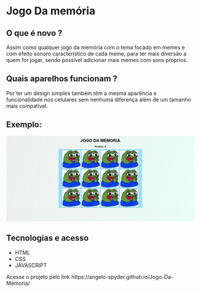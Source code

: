 <h1>Jogo Da memória</h1>

<h2>O que é novo ?</h2>
<p>Assim como qualquer jogo da memória com o tema focado em memes e com efeito sonoro característico de cada meme, para ter mais diversão a quem for jogar, sendo possível adicionar mais memes com sons próprios.</p>

<h2>Quais aparelhos funcionam ?</h2>
<p>Por ter um design simples também têm a mesma aparência e funcionalidade nos celulares sem nenhuma diferença além de um tamanho mais compatível.</p>

<h2>Exemplo: </h2>
<img src="jogo-da-memoria.png" alt="Imagem do jogo">

<h2>Tecnologias e acesso</h2>
<ul>
    <li>HTML</li>
    <li>CSS</li>
    <li>JAVASCRIPT</li>
</ul>
<p>Acesse o projeto pelo link https://angelo-spyder.github.io/Jogo-Da-Memoria/</p>